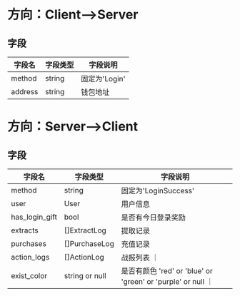 # 方向：Client-->Server
## 字段
| 字段名 | 字段类型 | 字段说明 |
|-------|-------|-------|
| method  | string  | 固定为'Login'  |
| address  | string  | 钱包地址  |

# 方向：Server-->Client
## 字段
| 字段名 | 字段类型 | 字段说明 |
|-------|-------|-------|
| method  | string  | 固定为'LoginSuccess'  |
| user  | User  | 用户信息  |
| has_login_gift  | bool  | 是否有今日登录奖励  |
| extracts | []ExtractLog  | 提取记录  |
| purchases | []PurchaseLog  | 充值记录  |
| action_logs | []ActionLog | 战报列表 ｜
| exist_color | string or null | 是否有颜色 'red' or 'blue' or 'green' or 'purple' or null ｜